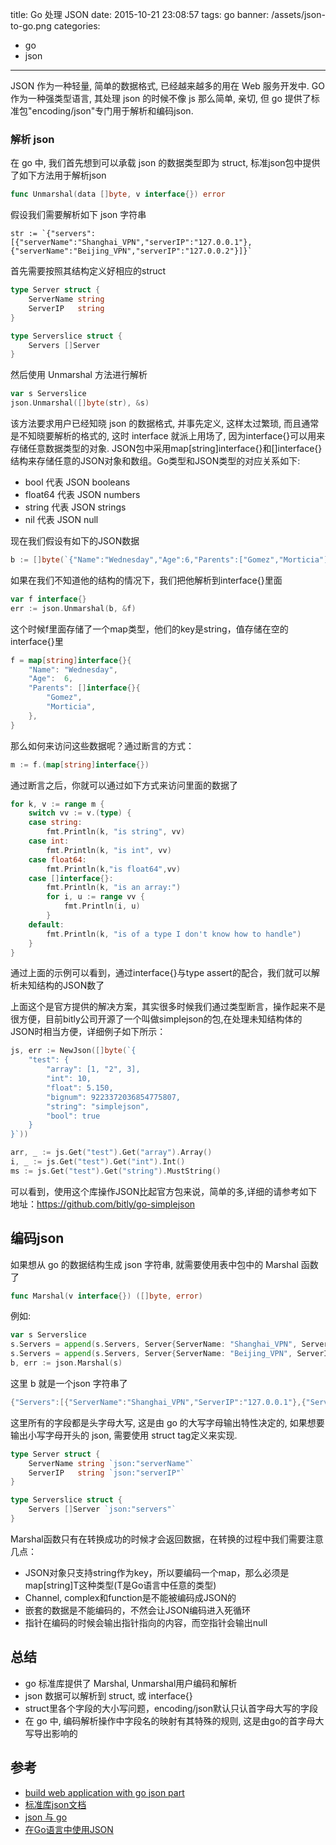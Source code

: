 title: Go 处理 JSON
date: 2015-10-21 23:08:57
tags: go
banner: /assets/json-to-go.png
categories:
- go
- json

---

JSON 作为一种轻量, 简单的数据格式, 已经越来越多的用在 Web 服务开发中. GO 作为一种强类型语言, 其处理 json 的时候不像 js 那么简单, 亲切, 但 go 提供了标准包"encoding/json"专门用于解析和编码json.

<!-- more -->

### 解析 json
在 go 中, 我们首先想到可以承载 json 的数据类型即为 struct, 标准json包中提供了如下方法用于解析json
```go
func Unmarshal(data []byte, v interface{}) error
```

假设我们需要解析如下 json 字符串

```
str := `{"servers":[{"serverName":"Shanghai_VPN","serverIP":"127.0.0.1"},{"serverName":"Beijing_VPN","serverIP":"127.0.0.2"}]}`
```

首先需要按照其结构定义好相应的struct

```go
type Server struct {
    ServerName string
    ServerIP   string
}

type Serverslice struct {
    Servers []Server
}
```

然后使用 Unmarshal 方法进行解析 

```go
var s Serverslice
json.Unmarshal([]byte(str), &s)
```

该方法要求用户已经知晓 json 的数据格式, 并事先定义, 这样太过繁琐, 而且通常是不知晓要解析的格式的, 这时 interface 就派上用场了, 因为interface{}可以用来存储任意数据类型的对象. JSON包中采用map[string]interface{}和[]interface{}结构来存储任意的JSON对象和数组。Go类型和JSON类型的对应关系如下:

* bool 代表 JSON booleans
* float64 代表 JSON numbers
* string 代表 JSON strings
* nil 代表 JSON null

现在我们假设有如下的JSON数据

```go
b := []byte(`{"Name":"Wednesday","Age":6,"Parents":["Gomez","Morticia"]}`)
```

如果在我们不知道他的结构的情况下，我们把他解析到interface{}里面

```go
var f interface{}
err := json.Unmarshal(b, &f)
```

这个时候f里面存储了一个map类型，他们的key是string，值存储在空的interface{}里

```go
f = map[string]interface{}{
    "Name": "Wednesday",
    "Age":  6,
    "Parents": []interface{}{
        "Gomez",
        "Morticia",
    },
}
```

那么如何来访问这些数据呢？通过断言的方式：

```go
m := f.(map[string]interface{})
```

通过断言之后，你就可以通过如下方式来访问里面的数据了

```go
for k, v := range m {
    switch vv := v.(type) {
    case string:
        fmt.Println(k, "is string", vv)
    case int:
        fmt.Println(k, "is int", vv)
    case float64:
        fmt.Println(k,"is float64",vv)
    case []interface{}:
        fmt.Println(k, "is an array:")
        for i, u := range vv {
            fmt.Println(i, u)
        }
    default:
        fmt.Println(k, "is of a type I don't know how to handle")
    }
}
```
通过上面的示例可以看到，通过interface{}与type assert的配合，我们就可以解析未知结构的JSON数了

上面这个是官方提供的解决方案，其实很多时候我们通过类型断言，操作起来不是很方便，目前bitly公司开源了一个叫做simplejson的包,在处理未知结构体的JSON时相当方便，详细例子如下所示：

```go
js, err := NewJson([]byte(`{
    "test": {
        "array": [1, "2", 3],
        "int": 10,
        "float": 5.150,
        "bignum": 9223372036854775807,
        "string": "simplejson",
        "bool": true
    }
}`))

arr, _ := js.Get("test").Get("array").Array()
i, _ := js.Get("test").Get("int").Int()
ms := js.Get("test").Get("string").MustString()
```
可以看到，使用这个库操作JSON比起官方包来说，简单的多,详细的请参考如下地址：https://github.com/bitly/go-simplejson


## 编码json

如果想从 go 的数据结构生成 json 字符串, 就需要使用表中包中的 Marshal 函数了

```go
func Marshal(v interface{}) ([]byte, error)
```

例如: 

```go
var s Serverslice
s.Servers = append(s.Servers, Server{ServerName: "Shanghai_VPN", ServerIP: "127.0.0.1"})
s.Servers = append(s.Servers, Server{ServerName: "Beijing_VPN", ServerIP: "127.0.0.2"})
b, err := json.Marshal(s)
```

这里 b 就是一个json 字符串了

```go
{"Servers":[{"ServerName":"Shanghai_VPN","ServerIP":"127.0.0.1"},{"ServerName":"Beijing_VPN","ServerIP":"127.0.0.2"}]}
```

这里所有的字段都是头字母大写, 这是由 go 的大写字母输出特性决定的, 如果想要输出小写字母开头的 json, 需要使用 struct tag定义来实现.

```go
type Server struct {
    ServerName string `json:"serverName"`
    ServerIP   string `json:"serverIP"`
}

type Serverslice struct {
    Servers []Server `json:"servers"`
}
```

Marshal函数只有在转换成功的时候才会返回数据，在转换的过程中我们需要注意几点：

* JSON对象只支持string作为key，所以要编码一个map，那么必须是map[string]T这种类型(T是Go语言中任意的类型)
* Channel, complex和function是不能被编码成JSON的
* 嵌套的数据是不能编码的，不然会让JSON编码进入死循环
* 指针在编码的时候会输出指针指向的内容，而空指针会输出null

## 总结

* go 标准库提供了 Marshal, Unmarshal用户编码和解析
* json 数据可以解析到 struct, 或 interface{}
* struct里各个字段的大小写问题，encoding/json默认只认首字母大写的字段
* 在 go 中, 编码解析操作中字段名的映射有其特殊的规则, 这是由go的首字母大写导出影响的

## 参考

* [build web application with go json part](https://github.com/astaxie/build-web-application-with-golang/blob/master/zh/07.2.md)
* [标准库json文档](https://godoc.org/encoding/json)
* [json 与 go](http://rgyq.blog.163.com/blog/static/316125382013934153244/)
* [在Go语言中使用JSON](http://blog.csdn.net/tiaotiaoyly/article/details/38942311)